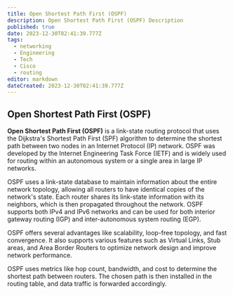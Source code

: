 ```yaml
---
title: Open Shortest Path First (OSPF)
description: Open Shortest Path First (OSPF) Description
published: true
date: 2023-12-30T02:41:39.777Z
tags:
  - networking
  - Engineering
  - Tech
  - Cisco
  - routing
editor: markdown
dateCreated: 2023-12-30T02:41:39.777Z
---
```

## Open Shortest Path First (OSPF)

**Open Shortest Path First (OSPF)** is a link-state routing protocol that uses the Dijkstra's Shortest Path First (SPF) algorithm to determine the shortest path between two nodes in an Internet Protocol (IP) network. OSPF was developed by the Internet Engineering Task Force (IETF) and is widely used for routing within an autonomous system or a single area in large IP networks.

OSPF uses a link-state database to maintain information about the entire network topology, allowing all routers to have identical copies of the network's state. Each router shares its link-state information with its neighbors, which is then propagated throughout the network. OSPF supports both IPv4 and IPv6 networks and can be used for both interior gateway routing (IGP) and inter-autonomous system routing (EGP).

OSPF offers several advantages like scalability, loop-free topology, and fast convergence. It also supports various features such as Virtual Links, Stub areas, and Area Border Routers to optimize network design and improve network performance.

OSPF uses metrics like hop count, bandwidth, and cost to determine the shortest path between routers. The chosen path is then installed in the routing table, and data traffic is forwarded accordingly.